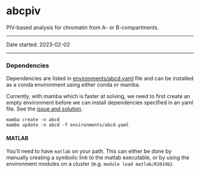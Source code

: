 # abcpiv

PIV-based analysis for chromatin from A- or B-compartments.

---

Date started: 2023-02-02

---

### Dependencies

Dependencies are listed in [environments/abcd.yaml](environments/abcd.yaml) 
file and can be installed as a conda environment using either conda or
mamba. 

Currently, with mamba which is faster at solving, we need to first 
create an empty environment before we can install dependencies specified
in an yaml file. See the [issue and solution](https://github.com/mamba-org/mamba/issues/633#issuecomment-812272143).

```
mamba create -n abcd
mambe update -n abcd -f environments/abcd.yaml
```  

#### MATLAB

You'll need to have `matlab` on your path. This can either be done by 
manually creating a symbolic link to the matlab executable, or by using
the environment modules on a cluster (e.g. `module load matlab/R2019b`).